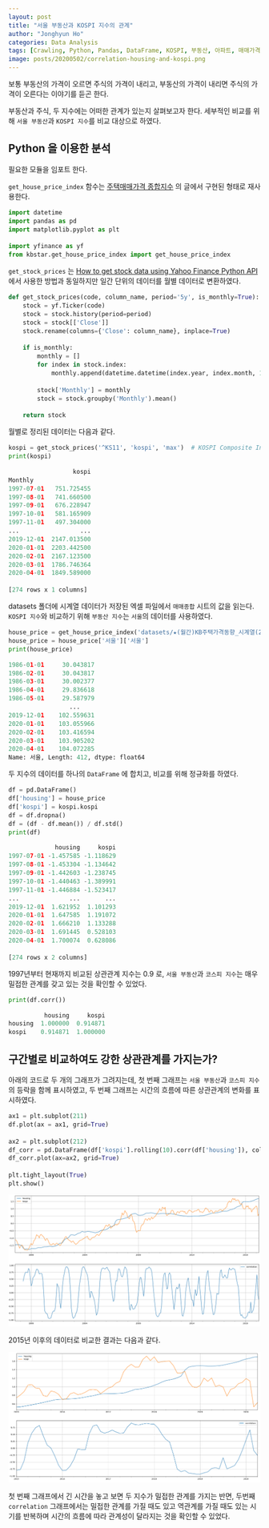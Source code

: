 ```yaml
---
layout: post
title: "서울 부동산과 KOSPI 지수의 관계"
author: "Jonghyun Ho"
categories: Data Analysis
tags: [Crawling, Python, Pandas, DataFrame, KOSPI, 부동산, 아파트, 매매가격지수]
image: posts/20200502/correlation-housing-and-kospi.png
---
```


보통 부동산의 가격이 오르면 주식의 가격이 내리고, 부동산의 가격이 내리면 주식의 가격이 오른다는 이야기를 듣곤 한다.

부동산과 주식, 두 지수에는 어떠한 관계가 있는지 살펴보고자 한다. 세부적인 비교를 위해 `서울 부동산`과 `KOSPI 지수`를 비교 대상으로 하였다.


## Python 을 이용한 분석

필요한 모듈을 임포트 한다.

`get_house_price_index` 함수는 [주택매매가격 종합지수](https://jonghyunho.github.io/data/analysis/housing-purchase-price-composite-indices.html) 의 글에서 구현된 형태로 재사용한다.

``` python
import datetime
import pandas as pd
import matplotlib.pyplot as plt

import yfinance as yf
from kbstar.get_house_price_index import get_house_price_index
```

`get_stock_prices` 는 [How to get stock data using Yahoo Finance Python API
](https://jonghyunho.github.io/data/crawling/how-to-get-stock-data-using-yahoo-finance-python-api.html) 에서 사용한 방법과 동일하지만 일간 단위의 데이터를 월별 데이터로 변환하였다.

``` python
def get_stock_prices(code, column_name, period='5y', is_monthly=True):
    stock = yf.Ticker(code)
    stock = stock.history(period=period)
    stock = stock[['Close']]
    stock.rename(columns={'Close': column_name}, inplace=True)

    if is_monthly:
        monthly = []
        for index in stock.index:
            monthly.append(datetime.datetime(index.year, index.month, 1))

        stock['Monthly'] = monthly
        stock = stock.groupby('Monthly').mean()

    return stock
```

월별로 정리된 데이터는 다음과 같다.
``` python
kospi = get_stock_prices('^KS11', 'kospi', 'max')  # KOSPI Composite Index
print(kospi)
```
```python
                  kospi
Monthly                
1997-07-01   751.725455
1997-08-01   741.660500
1997-09-01   676.228947
1997-10-01   581.165909
1997-11-01   497.304000
...                 ...
2019-12-01  2147.013500
2020-01-01  2203.442500
2020-02-01  2167.123500
2020-03-01  1786.746364
2020-04-01  1849.589000

[274 rows x 1 columns]
```

datasets 폴더에 시계열 데이터가 저장된 엑셀 파일에서 `매매종합` 시트의 값을 읽는다. `KOSPI 지수`와 비교하기 위해 `부동산 지수`는 `서울`의 데이터를 사용하였다.

``` python
house_price = get_house_price_index('datasets/★(월간)KB주택가격동향_시계열(2020.04).xlsx', '매매종합')
house_price = house_price['서울']['서울']
print(house_price)
```
``` python
1986-01-01     30.043817
1986-02-01     30.043817
1986-03-01     30.002377
1986-04-01     29.836618
1986-05-01     29.587979
                 ...    
2019-12-01    102.559631
2020-01-01    103.055966
2020-02-01    103.416594
2020-03-01    103.905202
2020-04-01    104.072285
Name: 서울, Length: 412, dtype: float64
```

두 지수의 데이터를 하나의 `DataFrame` 에 합치고, 비교를 위해 정규화를 하였다.

``` python
df = pd.DataFrame()
df['housing'] = house_price
df['kospi'] = kospi.kospi
df = df.dropna()
df = (df - df.mean()) / df.std()
print(df)
```
``` python
             housing     kospi
1997-07-01 -1.457585 -1.118629
1997-08-01 -1.453304 -1.134642
1997-09-01 -1.442603 -1.238745
1997-10-01 -1.440463 -1.389991
1997-11-01 -1.446884 -1.523417
...              ...       ...
2019-12-01  1.621952  1.101293
2020-01-01  1.647585  1.191072
2020-02-01  1.666210  1.133288
2020-03-01  1.691445  0.528103
2020-04-01  1.700074  0.628086

[274 rows x 2 columns]
```

1997년부터 현재까지 비교된 상관관계 지수는 0.9 로, `서울 부동산`과 `코스피 지수`는 매우 밀접한 관계를 갖고 있는 것을 확인할 수 있었다.

``` python
print(df.corr())
```
``` python
          housing     kospi
housing  1.000000  0.914871
kospi    0.914871  1.000000
```


## 구간별로 비교하여도 강한 상관관계를 가지는가?

아래의 코드로 두 개의 그래프가 그려지는데, 첫 번째 그래프는 `서울 부동산`과 `코스피 지수`의 등락을 함께 표시하였고, 두 번째 그래프는 시간의 흐름에 따른 상관관계의 변화를 표시하였다.

``` python
ax1 = plt.subplot(211)
df.plot(ax = ax1, grid=True)

ax2 = plt.subplot(212)
df_corr = pd.DataFrame(df['kospi'].rolling(10).corr(df['housing']), columns=['correlation'])
df_corr.plot(ax=ax2, grid=True)

plt.tight_layout(True)
plt.show()
```

![correlation-housing-and-kospi](/assets/img/posts/20200502/correlation-housing-and-kospi.png)

2015년 이후의 데이터로 비교한 결과는 다음과 같다.

![correlation-housing-and-kospi](/assets/img/posts/20200502/correlation-housing-and-kospi_5y.png)

첫 번째 그래프에서 긴 시간을 놓고 보면 두 지수가 밀접한 관계를 가지는 반면, 두번째 `correlation` 그래프에서는 밀접한 관계를 가질 때도 있고 역관계를 가질 때도 있는 시기를 반복하며 시간의 흐름에 따라 관계성이 달라지는 것을 확인할 수 있었다.